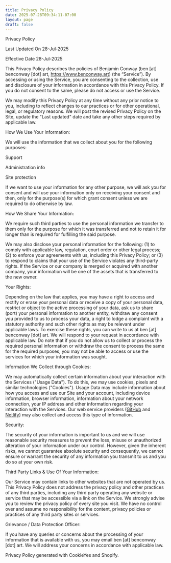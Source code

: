 ```yaml
---
title: Privacy Policy
date: 2025-07-28T09:34:11-07:00
layout: page
draft: false
---
```


Privacy Policy

Last Updated On 28-Jul-2025 

Effective Date 28-Jul-2025 
 
This Privacy Policy describes the policies of Benjamin Conway (ben [at] benconway [dot] art, https://www.benconway.art) (the “Service”). By accessing or using the Service, you are consenting to the collection, use and disclosure of your information in accordance with this Privacy Policy. If you do not consent to the same, please do not access or use the Service.

We may modify this Privacy Policy at any time without any prior notice to you, including to reflect changes to our practices or for other operational, legal, or regulatory reasons. We will post the revised Privacy Policy on the Site, update the "Last updated" date and take any other steps required by applicable law.
 
How We Use Your Information:

We will use the information that we collect about you for the following purposes: 
 
Support

Administration info

Site protection

If we want to use your information for any other purpose, we will ask you for consent and will use your information only on receiving your consent and then, only for the purpose(s) for which grant consent unless we are required to do otherwise by law. 
 
How We Share Your Information:

We require such third parties to use the personal information we transfer to them only for the purpose for which it was transferred and not to retain it for longer than is required for fulfilling the said purpose. 

We may also disclose your personal information for the following: (1) to comply with applicable law, regulation, court order or other legal process; (2) to enforce your agreements with us, including this Privacy Policy; or (3) to respond to claims that your use of the Service violates any third-party rights. If the Service or our company is merged or acquired with another company, your information will be one of the assets that is transferred to the new owner. 
 
Your Rights:

Depending on the law that applies, you may have a right to access and rectify or erase your personal data or receive a copy of your personal data, restrict or object to the active processing of your data, ask us to share (port) your personal information to another entity, withdraw any consent you provided to us to process your data, a right to lodge a complaint with a statutory authority and such other rights as may be relevant under applicable laws. To exercise these rights, you can write to us at ben [at] benconway [dot] art. We will respond to your request in accordance with applicable law. 
Do note that if you do not allow us to collect or process the required personal information or withdraw the consent to process the same for the required purposes, you may not be able to access or use the services for which your information was sought. 
 
Information We Collect through Cookies:

We may automatically collect certain information about your interaction with the Services ("Usage Data"). To do this, we may use cookies, pixels and similar technologies ("Cookies"). Usage Data may include information about how you access and use our Site and your account, including device information, browser information, information about your network connection, your IP address and other information regarding your interaction with the Services. Our web service providers ([GitHub](https://github.com) and [Netlify](https://www.netlify.com)) may also collect and access this type of information.
 
Security:

The security of your information is important to us and we will use reasonable security measures to prevent the loss, misuse or unauthorized alteration of your information under our control. However, given the inherent risks, we cannot guarantee absolute security and consequently, we cannot ensure or warrant the security of any information you transmit to us and you do so at your own risk. 
 
Third Party Links & Use Of Your Information:

Our Service may contain links to other websites that are not operated by us. This Privacy Policy does not address the privacy policy and other practices of any third parties, including any third party operating any website or service that may be accessible via a link on the Service. We strongly advise you to review the privacy policy of every site you visit. We have no control over and assume no responsibility for the content, privacy policies or practices of any third party sites or services. 
 
Grievance / Data Protection Officer:

If you have any queries or concerns about the processing of your information that is available with us, you may email ben [at] benconway [dot] art. We will address your concerns in accordance with applicable law. 
 
Privacy Policy generated with CookieYes and Shopify.
